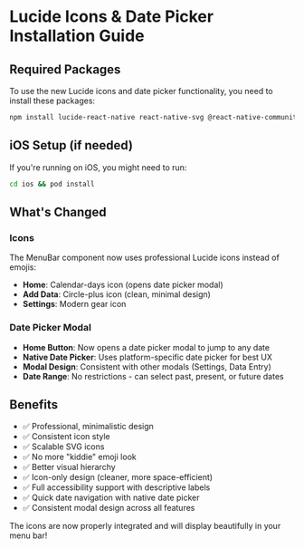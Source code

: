 # Lucide Icons & Date Picker Installation Guide

## Required Packages

To use the new Lucide icons and date picker functionality, you need to install these packages:

```bash
npm install lucide-react-native react-native-svg @react-native-community/datetimepicker
```

## iOS Setup (if needed)

If you're running on iOS, you might need to run:

```bash
cd ios && pod install
```

## What's Changed

### Icons
The MenuBar component now uses professional Lucide icons instead of emojis:

- **Home**: Calendar-days icon (opens date picker modal)
- **Add Data**: Circle-plus icon (clean, minimal design)
- **Settings**: Modern gear icon

### Date Picker Modal
- **Home Button**: Now opens a date picker modal to jump to any date
- **Native Date Picker**: Uses platform-specific date picker for best UX
- **Modal Design**: Consistent with other modals (Settings, Data Entry)
- **Date Range**: No restrictions - can select past, present, or future dates

## Benefits

- ✅ Professional, minimalistic design
- ✅ Consistent icon style
- ✅ Scalable SVG icons
- ✅ No more "kiddie" emoji look
- ✅ Better visual hierarchy
- ✅ Icon-only design (cleaner, more space-efficient)
- ✅ Full accessibility support with descriptive labels
- ✅ Quick date navigation with native date picker
- ✅ Consistent modal design across all features

The icons are now properly integrated and will display beautifully in your menu bar!
